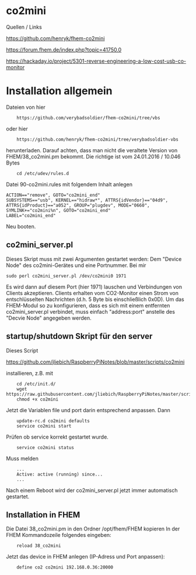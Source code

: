 # co2mini

Quellen / Links

https://github.com/henryk/fhem-co2mini

https://forum.fhem.de/index.php?topic=41750.0

https://hackaday.io/project/5301-reverse-engineering-a-low-cost-usb-co-monitor

# Installation allgemein

Dateien von hier

        https://github.com/verybadsoldier/fhem-co2mini/tree/vbs
        
oder hier

        https://github.com/henryk/fhem-co2mini/tree/verybadsoldier-vbs
        
herunterladen. Darauf achten, dass man nicht die veraltete Version von FHEM/38_co2mini.pm bekommt.
Die richtige ist vom 24.01.2016 / 10.046 Bytes

        cd /etc/udev/rules.d

Datei 90-co2mini.rules mit folgendem Inhalt anlegen

    ACTION=="remove", GOTO="co2mini_end"
    SUBSYSTEMS=="usb", KERNEL=="hidraw*", ATTRS{idVendor}=="04d9", ATTRS{idProduct}=="a052", GROUP="plugdev", MODE="0660", SYMLINK+="co2mini%n", GOTO="co2mini_end"
    LABEL="co2mini_end"

Neu booten.

## co2mini_server.pl

Dieses Skript muss mit zwei Argumenten gestartet werden:
Dem "Device Node" des co2mini-Gerätes und eine Portnummer. Bei mir

    sudo perl co2mini_server.pl /dev/co2mini0 1971

Es wird dann auf diesem Port (hier 1971) lauschen und Verbindungen von Clients akzeptieren.
Clients erhalten vom CO2-Monitor einen Strom von entschlüsselten Nachrichten (d.h. 5 Byte bis einschließlich 0x0D).
Um das FHEM-Modul so zu konfigurieren, dass es sich mit einem entfernten co2mini_server.pl verbindet, muss einfach "address:port" anstelle des "Decvie Node" angegeben werden.

## startup/shutdown Skript für den server

Dieses Script 

https://github.com/jliebich/RaspberryPiNotes/blob/master/scripts/co2mini

installieren, z.B. mit

        cd /etc/init.d/
        wget https://raw.githubusercontent.com/jliebich/RaspberryPiNotes/master/scripts/co2mini
        chmod +x co2mini
        
Jetzt die Variablen file und port darin entsprechend anpassen.
Dann

        update-rc.d co2mini defaults
        service co2mini start
        
 Prüfen ob service korrekt gestartet wurde.
 
        service co2mini status
  
  Muss melden
  
        ...
        Active: active (running) since...
        ...
    
 Nach einem Reboot wird der co2mini_server.pl jetzt immer automatisch gestartet.
 
## Installation in FHEM

Die Datei 38_co2mini.pm in den Ordner /opt/fhem/FHEM kopieren
In der FHEM Kommandozeile folgendes eingeben:

        reload 38_co2mini

Jetzt das device in FHEM anlegen (IP-Adress und Port anpassen):

        define co2 co2mini 192.168.0.36:20000




